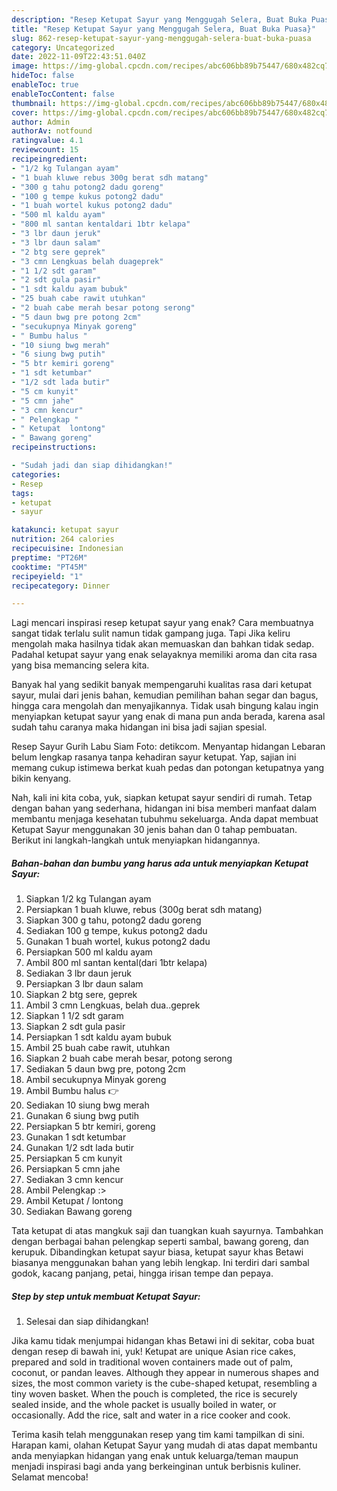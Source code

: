```yaml
---
description: "Resep Ketupat Sayur yang Menggugah Selera, Buat Buka Puasa}"
title: "Resep Ketupat Sayur yang Menggugah Selera, Buat Buka Puasa}"
slug: 862-resep-ketupat-sayur-yang-menggugah-selera-buat-buka-puasa
category: Uncategorized
date: 2022-11-09T22:43:51.040Z
image: https://img-global.cpcdn.com/recipes/abc606bb89b75447/680x482cq70/ketupat-sayur-foto-resep-utama.jpg
hideToc: false
enableToc: true
enableTocContent: false
thumbnail: https://img-global.cpcdn.com/recipes/abc606bb89b75447/680x482cq70/ketupat-sayur-foto-resep-utama.jpg
cover: https://img-global.cpcdn.com/recipes/abc606bb89b75447/680x482cq70/ketupat-sayur-foto-resep-utama.jpg
author: Admin
authorAv: notfound
ratingvalue: 4.1
reviewcount: 15
recipeingredient:
- "1/2 kg Tulangan ayam"
- "1 buah kluwe rebus 300g berat sdh matang"
- "300 g tahu potong2 dadu goreng"
- "100 g tempe kukus potong2 dadu"
- "1 buah wortel kukus potong2 dadu"
- "500 ml kaldu ayam"
- "800 ml santan kentaldari 1btr kelapa"
- "3 lbr daun jeruk"
- "3 lbr daun salam"
- "2 btg sere geprek"
- "3 cmn Lengkuas belah duageprek"
- "1 1/2 sdt garam"
- "2 sdt gula pasir"
- "1 sdt kaldu ayam bubuk"
- "25 buah cabe rawit utuhkan"
- "2 buah cabe merah besar potong serong"
- "5 daun bwg pre potong 2cm"
- "secukupnya Minyak goreng"
- " Bumbu halus "
- "10 siung bwg merah"
- "6 siung bwg putih"
- "5 btr kemiri goreng"
- "1 sdt ketumbar"
- "1/2 sdt lada butir"
- "5 cm kunyit"
- "5 cmn jahe"
- "3 cmn kencur"
- " Pelengkap "
- " Ketupat  lontong"
- " Bawang goreng"
recipeinstructions:

- "Sudah jadi dan siap dihidangkan!"
categories:
- Resep
tags:
- ketupat
- sayur

katakunci: ketupat sayur 
nutrition: 264 calories
recipecuisine: Indonesian
preptime: "PT26M"
cooktime: "PT45M"
recipeyield: "1"
recipecategory: Dinner

---
```



Lagi mencari inspirasi resep ketupat sayur yang enak? Cara membuatnya sangat tidak terlalu sulit namun tidak gampang juga. Tapi Jika keliru mengolah maka hasilnya tidak akan memuaskan dan bahkan tidak sedap. Padahal ketupat sayur yang enak selayaknya memiliki aroma dan cita rasa yang bisa memancing selera kita.


Banyak hal yang sedikit banyak mempengaruhi kualitas rasa dari ketupat sayur, mulai dari jenis bahan, kemudian pemilihan bahan segar dan bagus, hingga cara mengolah dan menyajikannya. Tidak usah bingung kalau ingin menyiapkan ketupat sayur yang enak di mana pun anda berada, karena asal sudah tahu caranya maka hidangan ini bisa jadi sajian spesial.

Resep Sayur Gurih Labu Siam Foto: detikcom. Menyantap hidangan Lebaran belum lengkap rasanya tanpa kehadiran sayur ketupat. Yap, sajian ini memang cukup istimewa berkat kuah pedas dan potongan ketupatnya yang bikin kenyang.


Nah, kali ini kita coba, yuk, siapkan ketupat sayur sendiri di rumah. Tetap dengan bahan yang sederhana, hidangan ini bisa memberi manfaat dalam membantu menjaga kesehatan tubuhmu sekeluarga. Anda dapat membuat Ketupat Sayur menggunakan 30 jenis bahan dan 0 tahap pembuatan. Berikut ini langkah-langkah untuk menyiapkan hidangannya.

<!--inarticleads1-->

##### Bahan-bahan dan bumbu yang harus ada untuk menyiapkan Ketupat Sayur:

1. Siapkan 1/2 kg Tulangan ayam
1. Persiapkan 1 buah kluwe, rebus (300g berat sdh matang)
1. Siapkan 300 g tahu, potong2 dadu goreng
1. Sediakan 100 g tempe, kukus potong2 dadu
1. Gunakan 1 buah wortel, kukus potong2 dadu
1. Persiapkan 500 ml kaldu ayam
1. Ambil 800 ml santan kental(dari 1btr kelapa)
1. Sediakan 3 lbr daun jeruk
1. Persiapkan 3 lbr daun salam
1. Siapkan 2 btg sere, geprek
1. Ambil 3 cmn Lengkuas, belah dua..geprek
1. Siapkan 1 1/2 sdt garam
1. Siapkan 2 sdt gula pasir
1. Persiapkan 1 sdt kaldu ayam bubuk
1. Ambil 25 buah cabe rawit, utuhkan
1. Siapkan 2 buah cabe merah besar, potong serong
1. Sediakan 5 daun bwg pre, potong 2cm
1. Ambil secukupnya Minyak goreng
1. Ambil  Bumbu halus 👉
1. Sediakan 10 siung bwg merah
1. Gunakan 6 siung bwg putih
1. Persiapkan 5 btr kemiri, goreng
1. Gunakan 1 sdt ketumbar
1. Gunakan 1/2 sdt lada butir
1. Persiapkan 5 cm kunyit
1. Persiapkan 5 cmn jahe
1. Sediakan 3 cmn kencur
1. Ambil  Pelengkap :&gt;
1. Ambil  Ketupat / lontong
1. Sediakan  Bawang goreng


Tata ketupat di atas mangkuk saji dan tuangkan kuah sayurnya. Tambahkan dengan berbagai bahan pelengkap seperti sambal, bawang goreng, dan kerupuk. Dibandingkan ketupat sayur biasa, ketupat sayur khas Betawi biasanya menggunakan bahan yang lebih lengkap. Ini terdiri dari sambal godok, kacang panjang, petai, hingga irisan tempe dan pepaya. 

<!--inarticleads2-->

##### Step by step untuk membuat Ketupat Sayur:


1. Selesai dan siap dihidangkan!

Jika kamu tidak menjumpai hidangan khas Betawi ini di sekitar, coba buat dengan resep di bawah ini, yuk! Ketupat are unique Asian rice cakes, prepared and sold in traditional woven containers made out of palm, coconut, or pandan leaves. Although they appear in numerous shapes and sizes, the most common variety is the cube-shaped ketupat, resembling a tiny woven basket. When the pouch is completed, the rice is securely sealed inside, and the whole packet is usually boiled in water, or occasionally. Add the rice, salt and water in a rice cooker and cook. 

Terima kasih telah menggunakan resep yang tim kami tampilkan di sini. Harapan kami, olahan Ketupat Sayur yang mudah di atas dapat membantu anda menyiapkan hidangan yang enak untuk keluarga/teman maupun menjadi inspirasi bagi anda yang berkeinginan untuk berbisnis kuliner. Selamat mencoba!

